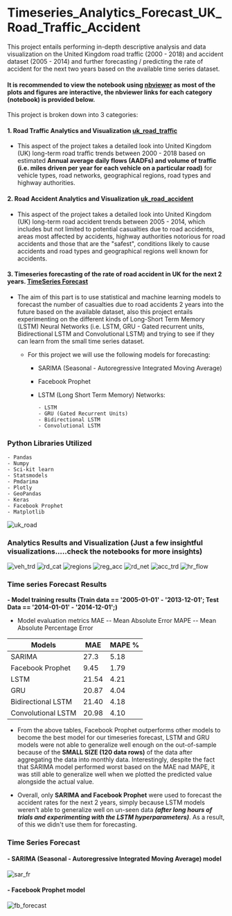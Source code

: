 [//]: # (Image References)

[image1]: ./uk_region.png "uk_road"
[image2]: ./analytics_viz/veh_trend.png "veh_trd"
[image3]: ./analytics_viz/pedal_trd.png "pedal_trd"
[image4]: ./analytics_viz/van_trd.png "van_trd"
[image5]: ./analytics_viz/rd_cat.png "rd_cat"
[image6]: ./analytics_viz/reg_trd.png "regions"
[image7]: ./analytics_viz/motor_trd.JPG "veh_flow"
[image8]: ./analytics_viz/hvg_flow.JPG "hvg_flow"
[image9]: ./analytics_viz/bus_flow.JPG "bus_flow"
[image10]: ./analytics_viz/reg_acc.png "reg_acc"
[image11]: ./analytics_viz/rd_net.png "rd_net"
[image12]: ./analytics_viz/acc_trd.JPG "acc_trd"
[image13]: ./analytics_viz/hr_flow.JPG "hr_flow"
[image14]: ./analytics_viz/sar_fr.JPG "sar"
[image15]: ./analytics_viz/fb_forecast.JPG "fb_forecast"

# Timeseries_Analytics_Forecast_UK_Road_Traffic_Accident


This project entails performing in-depth descriptive analysis and data visualization on the United Kingdom road traffic (2000 - 2018) and accident dataset (2005 - 2014) and further forecasting / predicting the rate of accident for the next two years based on the available time series dataset.

#### It is recommended to view the notebook using [nbviewer](https://nbviewer.jupyter.org/) as most of the plots and figures are interactive, the nbviewer links for each category (notebook) is provided below.

This project is broken down into 3 categories:

#### 1. Road Traffic Analytics and Visualization [uk_road_traffic](https://nbviewer.jupyter.org/github/AdeboyeML/Predictive_Analytics_UK_Road_Traffic_Accident/blob/master/UK_Traffic_Analysis_Visualization.ipynb)


- This aspect of the project takes a detailed look into United Kingdom (UK) long-term road traffic trends between 2000 - 2018 based on estimated **Annual average daily flows (AADFs) and volume of traffic (i.e. miles driven per year for each vehicle on a particular road)** for vehicle types, road networks, geographical regions, road types and highway authorities.


#### 2. Road Accident Analytics and Visualization [uk_road_accident](https://nbviewer.jupyter.org/github/AdeboyeML/Predictive_Analytics_UK_Road_Traffic_Accident/blob/master/UK_road_accident_analytics.ipynb)


- This aspect of the project takes a detailed look into United Kingdom (UK) long-term road accident trends between 2005 - 2014, which includes but not limited to potential casualties due to road accidents, areas most affected by accidents, highway authorities notorious for road accidents and those that are the "safest", conditions likely to cause accidents and road types and geographical regions well known for accidents.


#### 3. Timeseries forecasting of the rate of road accident in UK for the next 2 years. [TimeSeries Forecast](https://nbviewer.jupyter.org/github/AdeboyeML/Predictive_Analytics_UK_Road_Traffic_Accident/blob/master/UK_Road_Accident_Timeseries_Forecasting.ipynb)


- The aim of this part is to use statistical and machine learning models to forecast the number of casualties due to road accidents 2 years into the future based on the available dataset, also this project entails experimenting on the different kinds of Long-Short Term Memory (LSTM) Neural Networks (i.e. LSTM, GRU - Gated recurrent units, Bidirectional LSTM and Convolutional LSTM) and trying to see if they can learn from the small time series dataset.


    - For this project we will use the following models for forecasting:
      - SARIMA (Seasonal - Autoregressive Integrated Moving Average)
      - Facebook Prophet
      - LSTM (Long Short Term Memory) Networks: 
            
            - LSTM
            - GRU (Gated Recurrent Units)
            - Bidirectional LSTM
            - Convolutional LSTM

### Python Libraries Utilized

    - Pandas
    - Numpy
    - Sci-kit learn
    - Statsmodels
    - Pmdarima
    - Plotly
    - GeoPandas
    - Keras
    - Facebook Prophet
    - Matplotlib

![uk_road][image1]


### Analytics Results and Visualization  (Just a few insightful visualizations.....check the notebooks for more insights)

![veh_trd][image2]
![rd_cat][image5]
![regions][image6]
![reg_acc][image10]
![rd_net][image11]
![acc_trd][image12]
![hr_flow][image13]




### Time series Forecast Results 


**- Model training results (Train data == '2005-01-01' - '2013-12-01'; Test Data == '2014-01-01' - '2014-12-01';)**


 - Model evaluation metrics
MAE -- Mean Absolute Error
MAPE -- Mean Absolute Percentage Error



|        Models     |   MAE | MAPE %|
| ----------------  | ----- | ----- |
|      SARIMA       | 27.3  |  5.18 |
|  Facebook Prophet | 9.45  | 1.79  |
|        LSTM       | 21.54 |  4.21 |
|         GRU       | 20.87 |  4.04 |
|Bidirectional LSTM | 21.40 | 4.18  |
|Convolutional LSTM | 20.98 |  4.10 |


- From the above tables, Facebook Prophet outperforms other models to become the best model for our timeseries forecast, LSTM and GRU models were not able to generalize well enough on the out-of-sample because of the **SMALL SIZE (120 data rows)** of the data after aggregating the data into monthly data. Interestingly, despite the fact that SARIMA model performed worst based on the MAE nad MAPE, it was still able to generalize well when we plotted the predicted value alongside the actual value.



- Overall, only **SARIMA and Facebook Prophet** were used to forecast the accident rates for the next 2 years, simply because LSTM models weren't able to generalize well on un-seen data ***(after long hours of trials and experimenting with the LSTM hyperparameters)***. As a result, of this we didn't use them for forecasting.




### Time Series Forecast

#### - SARIMA (Seasonal - Autoregressive Integrated Moving Average) model
![sar_fr][image14]




#### - Facebook Prophet model
![fb_forecast][image15]

